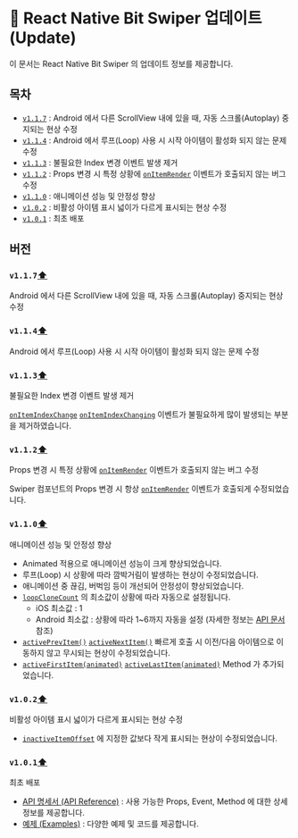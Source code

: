 # 📝 React Native Bit Swiper 업데이트 (Update)

이 문서는 React Native Bit Swiper 의 업데이트 정보를 제공합니다.

## 목차
- [`v1.1.7`](#v117) : Android 에서 다른 ScrollView 내에 있을 때, 자동 스크롤(Autoplay) 중지되는 현상 수정
- [`v1.1.4`](#v114) : Android 에서 루프(Loop) 사용 시 시작 아이템이 활성화 되지 않는 문제 수정 
- [`v1.1.3`](#v113) : 불필요한 Index 변경 이벤트 발생 제거
- [`v1.1.2`](#v112) : Props 변경 시 특정 상황에 [`onItemRender`](ApiReference.md#onitemrender) 이벤트가 호출되지 않는 버그 수정
- [`v1.1.0`](#v110) : 애니메이션 성능 및 안정성 향상
- [`v1.0.2`](#v102) : 비활성 아이템 표시 넓이가 다르게 표시되는 현상 수정
- [`v1.0.1`](#v101) : 최초 배포

## 버전

### `v1.1.7`[⬆](#목차)
Android 에서 다른 ScrollView 내에 있을 때, 자동 스크롤(Autoplay) 중지되는 현상 수정

### `v1.1.4`[⬆](#목차)
Android 에서 루프(Loop) 사용 시 시작 아이템이 활성화 되지 않는 문제 수정

### `v1.1.3`[⬆](#목차)
불필요한 Index 변경 이벤트 발생 제거

[`onItemIndexChange`](ApiReference.md#onitemindexchange)
[`onItemIndexChanging`](ApiReference.md#onitemindexchanging) 이벤트가 불필요하게 많이 발생되는 부분을 제거하였습니다.

### `v1.1.2`[⬆](#목차)
Props 변경 시 특정 상황에
[`onItemRender`](ApiReference.md#onitemrender) 이벤트가 호출되지 않는 버그 수정

Swiper 컴포넌트의 Props 변경 시 항상 [`onItemRender`](ApiReference.md#onitemrender) 이벤트가 호출되게 수정되었습니다.
 
### `v1.1.0`[⬆](#목차)
애니메이션 성능 및 안정성 향상

- Animated 적용으로 애니메이션 성능이 크게 향상되었습니다.
- 루프(Loop) 시 상황에 따라 깜박거림이 발생하는 현상이 수정되었습니다.
- 애니메이션 중 끊김, 버벅임 등이 개선되어 안정성이 향상되었습니다.
- [`loopCloneCount`](ApiReference.md#loopclonecount) 의 최소값이 상황에 따라 자동으로 설정됩니다.
    - iOS 최소값 : 1
    - Android 최소값 : 상황에 따라 1~6까지 자동을 설정 (자세한 정보는 [API 문서](ApiReference.md#loopclonecount) 참조)
- [`activePrevItem()`](ApiReference.md#activeprevitemanimated)
[`activeNextItem()`](ApiReference.md#activenextitemanimated) 빠르게 호출 시 이전/다음 아이템으로 이동하지 않고 무시되는 현상이 수정되었습니다. 
- [`activeFirstItem(animated)`](ApiReference.md#activefirstitemanimated)
[`activeLastItem(animated)`](ApiReference.md#activelastitemanimated) Method 가 추가되었습니다.

### `v1.0.2`[⬆](#목차)
비활성 아이템 표시 넓이가 다르게 표시되는 현상 수정

- [`inactiveItemOffset`](ApiReference.md#inactiveitemoffset) 에 지정한 값보다 작게 표시되는 현상이 수정되었습니다.

### `v1.0.1`[⬆](#목차)
최초 배포

- [API 명세서 (API Reference)](ApiReference.md) : 사용 가능한 Props, Event, Method 에 대한 상세 정보를 제공합니다.
- [예제 (Examples)](Examples.md) : 다양한 예제 및 코드를 제공합니다.
